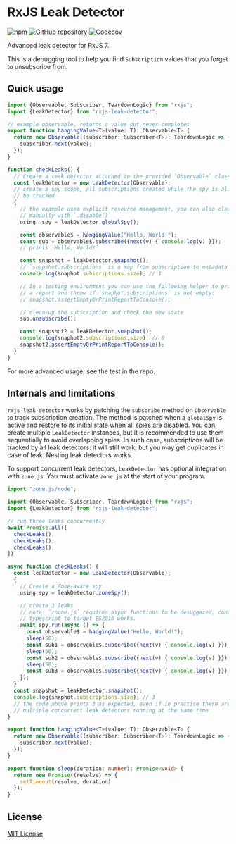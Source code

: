 # RxJS Leak Detector

[![npm](https://img.shields.io/npm/v/rxjs-leak-detector.svg?maxAge=2592000)](https://www.npmjs.com/package/rxjs-leak-detector)
[![GitHub repository](https://img.shields.io/badge/Github-demurgos%2Frxjs--leak--detector-blue.svg)](https://github.com/demurgos/rxjs-leak-detector)
[![Codecov](https://codecov.io/gh/demurgos/rxjs-leak-detector/branch/master/graph/badge.svg)](https://codecov.io/gh/demurgos/rxjs-leak-detector)

Advanced leak detector for RxJS 7.

This is a debugging tool to help you find `Subscription` values that you forget
to unsubscribe from.

## Quick usage

```typescript
import {Observable, Subscriber, TeardownLogic} from "rxjs";
import {LeakDetector} from "rxjs-leak-detector";

// example observable, returns a value but never completes
export function hangingValue<T>(value: T): Observable<T> {
  return new Observable((subscriber: Subscriber<T>): TeardownLogic => {
    subscriber.next(value);
  });
}

function checkLeaks() {
  // Create a leak detector attached to the provided `Observable` class.
  const leakDetector = new LeakDetector(Observable);
  // create a spy scope, all subscriptions created while the spy is alive will
  // be tracked
  {
    // the example uses explicit resource management, you can also clean-up
    // manually with `.disable()`
    using _spy = leakDetector.globalSpy();

    const observable$ = hangingValue("Hello, World!");
    const sub = observable$.subscribe({next(v) { console.log(v) }});
    // prints `Hello, World!`

    const snapshot = leakDetector.snapshot();
    // `snapshot.subscriptions` is a map from subscription to metadata (mainly stacktrace and number of calls)
    console.log(snaphot.subscriptions.size); // 1

    // In a testing environment you can use the following helper to print
    // a report and throw if `snaphot.subscriptions` is not empty:
    // snapshot.assertEmptyOrPrintReportToConsole();

    // clean-up the subscription and check the new state
    sub.unsubscribe();

    const snapshot2 = leakDetector.snapshot();
    console.log(snaphot2.subscriptions.size); // 0
    snapshot2.assertEmptyOrPrintReportToConsole();
  }
}

```

For more advanced usage, see the test in the repo.

## Internals and limitations

`rxjs-leak-detector` works by patching the `subscribe` method on `Observable`
to track subscription creation. The method is patched when a `globalSpy` is
active and restore to its initial state when all spies are disabled. You can
create multiple `LeakDetector` instances, but it is recommended to use them
sequentially to avoid overlapping spies. In such case, subscriptions will
be tracked by all leak detectors: it will still work, but you may get duplicates
in case of leak. Nesting leak detectors works.

To support concurrent leak detectors, `LeakDetector` has optional integration
with `zone.js`. You must activate `zone.js` at the start of your program.

```typescript
import "zone.js/node";

import {Observable, Subscriber, TeardownLogic} from "rxjs";
import {LeakDetector} from "rxjs-leak-detector";

// run three leaks concurrently
await Promise.all([
  checkLeaks(),
  checkLeaks(),
  checkLeaks(),
])

async function checkLeaks() {
  const leakDetector = new LeakDetector(Observable);
  {
    // Create a Zone-aware spy
    using spy = leakDetector.zoneSpy();

    // create 3 leaks
    // note: `znone.js` requires async functions to be desuggared, configuring
    // typescript to target ES2016 works.
    await spy.run(async () => {
      const observable$ = hangingValue("Hello, World!");
      sleep(50);
      const sub1 = observable$.subscribe({next(v) { console.log(v) }});
      sleep(50);
      const sub2 = observable$.subscribe({next(v) { console.log(v) }});
      sleep(50);
      const sub3 = observable$.subscribe({next(v) { console.log(v) }});
    });
  }
  const snapshot = leakDetector.snapshot();
  console.log(snaphot.subscriptions.size); // 3
  // the code above prints 3 as expected, even if in practice there are
  // multiple concurrent leak detectors running at the same time
}

export function hangingValue<T>(value: T): Observable<T> {
  return new Observable((subscriber: Subscriber<T>): TeardownLogic => {
    subscriber.next(value);
  });
}

export function sleep(duration: number): Promise<void> {
  return new Promise((resolve) => {
    setTimeout(resolve, duration)
  });
}
```

## License

[MIT License](./LICENSE.md)

